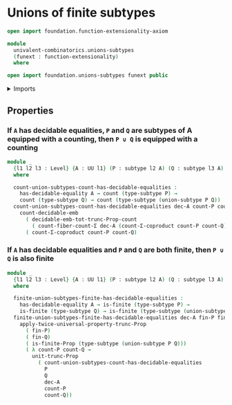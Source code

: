 # Unions of finite subtypes

```agda
open import foundation.function-extensionality-axiom

module
  univalent-combinatorics.unions-subtypes
  (funext : function-extensionality)
  where

open import foundation.unions-subtypes funext public
```

<details><summary>Imports</summary>

```agda
open import foundation.decidable-equality funext
open import foundation.propositional-truncations funext
open import foundation.subtypes funext
open import foundation.universe-levels

open import univalent-combinatorics.coproduct-types funext
open import univalent-combinatorics.counting funext
open import univalent-combinatorics.counting funext-decidable-subtypes
open import univalent-combinatorics.counting-dependent-pair-types funext
open import univalent-combinatorics.embeddings funext
open import univalent-combinatorics.finite-types funext
```

</details>

## Properties

### If `A` has decidable equalities, `P` and `Q` are subtypes of A equipped with a counting, then `P ∪ Q` is equipped with a counting

```agda
module _
  {l1 l2 l3 : Level} {A : UU l1} (P : subtype l2 A) (Q : subtype l3 A)
  where

  count-union-subtypes-count-has-decidable-equalities :
    has-decidable-equality A → count (type-subtype P) →
    count (type-subtype Q) → count (type-subtype (union-subtype P Q))
  count-union-subtypes-count-has-decidable-equalities dec-A count-P count-Q =
    count-decidable-emb
      ( decidable-emb-tot-trunc-Prop-count
        ( count-fiber-count-Σ dec-A (count-Σ-coproduct count-P count-Q)))
      ( count-Σ-coproduct count-P count-Q)
```

### If `A` has decidable equalities and `P` and `Q` are both finite, then `P ∪ Q` is also finite

```agda
module _
  {l1 l2 l3 : Level} {A : UU l1} (P : subtype l2 A) (Q : subtype l3 A)
  where

  finite-union-subtypes-finite-has-decidable-equalities :
    has-decidable-equality A → is-finite (type-subtype P) →
    is-finite (type-subtype Q) → is-finite (type-subtype (union-subtype P Q))
  finite-union-subtypes-finite-has-decidable-equalities dec-A fin-P fin-Q =
    apply-twice-universal-property-trunc-Prop
      ( fin-P)
      ( fin-Q)
      ( is-finite-Prop (type-subtype (union-subtype P Q)))
      ( λ count-P count-Q →
        unit-trunc-Prop
          ( count-union-subtypes-count-has-decidable-equalities
            P
            Q
            dec-A
            count-P
            count-Q))
```
